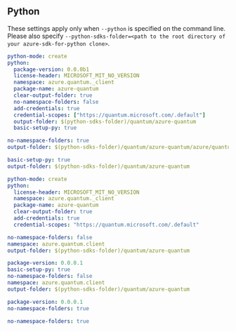 ## Python

These settings apply only when `--python` is specified on the command line.
Please also specify `--python-sdks-folder=<path to the root directory of your azure-sdk-for-python clone>`.

``` yaml $(python)
python-mode: create
python:
  package-version: 0.0.0b1
  license-header: MICROSOFT_MIT_NO_VERSION
  namespace: azure.quantum._client
  package-name: azure-quantum
  clear-output-folder: true
  no-namespace-folders: false
  add-credentials: true
  credential-scopes: ["https://quantum.microsoft.com/.default"]
  output-folder: $(python-sdks-folder)/quantum/azure-quantum
  basic-setup-py: true
```

```yaml $(python) && $(python-mode) == 'update'
no-namespace-folders: true
output-folder: $(python-sdks-folder)/quantum/azure-quantum/azure/quantum/_client
```

```yaml $(python) && $(python-mode) == 'create'
basic-setup-py: true
output-folder: $(python-sdks-folder)/quantum/azure-quantum
```

``` yaml $(python1)
python-mode: create
python:
  license-header: MICROSOFT_MIT_NO_VERSION
  namespace: azure.quantum._client
  package-name: azure-quantum
  clear-output-folder: true
  add-credentials: true
  credential-scopes: "https://quantum.microsoft.com/.default"
```

```yaml $(python1) && $(python-mode) == 'update'
no-namespace-folders: false
namespace: azure.quantum.client
output-folder: $(python-sdks-folder)/quantum/azure-quantum
```

```yaml $(python1) && $(python-mode) == 'create'
package-version: 0.0.0.1
basic-setup-py: true
no-namespace-folders: false
namespace: azure.quantum.client
output-folder: $(python-sdks-folder)/quantum/azure-quantum
```

```yaml $(python1) && $(python-mode) == 'cli'
package-version: 0.0.0.1
no-namespace-folders: true
```

```yaml $(python1) && $(python-mode) == 'pythonSdk'
no-namespace-folders: true
```
